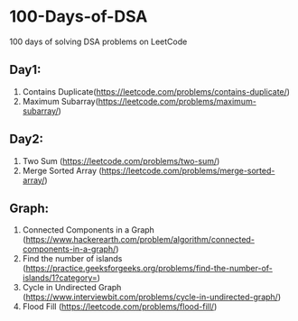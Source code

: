 # 100-Days-of-DSA
100 days of solving DSA problems on LeetCode

## Day1:
1. Contains Duplicate(https://leetcode.com/problems/contains-duplicate/)
2. Maximum Subarray(https://leetcode.com/problems/maximum-subarray/)

## Day2:
1. Two Sum (https://leetcode.com/problems/two-sum/)
2. Merge Sorted Array (https://leetcode.com/problems/merge-sorted-array/)

## Graph:
1. Connected Components in a Graph (https://www.hackerearth.com/problem/algorithm/connected-components-in-a-graph/)
2. Find the number of islands (https://practice.geeksforgeeks.org/problems/find-the-number-of-islands/1?category=)
3. Cycle in Undirected Graph (https://www.interviewbit.com/problems/cycle-in-undirected-graph/)
4. Flood Fill (https://leetcode.com/problems/flood-fill/)
